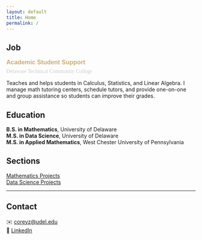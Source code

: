 ```yaml
---
layout: default
title: Home
permalink: /
---
```


<style>
  .page-content h2 {
    margin-top: 3rem;
    margin-bottom: 2rem;
  }
</style>

<!-- Job “card” with custom styling -->
## Job

<h3 style="font-family: Arial, sans-serif; margin: 0; color: #c9ad70;">
  Academic Student Support
</h3>
<p style="font-family: Georgia, serif; margin: 0.5em 0; color: #ccc;">
  Delaware Technical Community College
</p>


Teaches and helps students in Calculus, Statistics, and Linear Algebra. I manage math tutoring centers, schedule tutors, and provide one-on-one and group assistance so students can improve their grades.



## Education

**B.S. in Mathematics**, University of Delaware  
**M.S. in Data Science**, University of Delaware  
**M.S. in Applied Mathematics**, West Chester University of Pennsylvania





## Sections

 [Mathematics Projects](math/)  
 [Data Science Projects](data-science/)
 
---





## Contact

✉️ [coreyz@udel.edu](mailto:coreyz@udel.edu)  
🔗 [LinkedIn](https://www.linkedin.com/in/corey-zhang-m-s/)
